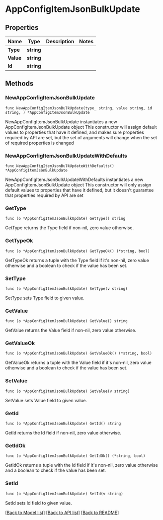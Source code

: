 # AppConfigItemJsonBulkUpdate

## Properties

Name | Type | Description | Notes
------------ | ------------- | ------------- | -------------
**Type** | **string** |  | 
**Value** | **string** |  | 
**Id** | **string** |  | 

## Methods

### NewAppConfigItemJsonBulkUpdate

`func NewAppConfigItemJsonBulkUpdate(type_ string, value string, id string, ) *AppConfigItemJsonBulkUpdate`

NewAppConfigItemJsonBulkUpdate instantiates a new AppConfigItemJsonBulkUpdate object
This constructor will assign default values to properties that have it defined,
and makes sure properties required by API are set, but the set of arguments
will change when the set of required properties is changed

### NewAppConfigItemJsonBulkUpdateWithDefaults

`func NewAppConfigItemJsonBulkUpdateWithDefaults() *AppConfigItemJsonBulkUpdate`

NewAppConfigItemJsonBulkUpdateWithDefaults instantiates a new AppConfigItemJsonBulkUpdate object
This constructor will only assign default values to properties that have it defined,
but it doesn't guarantee that properties required by API are set

### GetType

`func (o *AppConfigItemJsonBulkUpdate) GetType() string`

GetType returns the Type field if non-nil, zero value otherwise.

### GetTypeOk

`func (o *AppConfigItemJsonBulkUpdate) GetTypeOk() (*string, bool)`

GetTypeOk returns a tuple with the Type field if it's non-nil, zero value otherwise
and a boolean to check if the value has been set.

### SetType

`func (o *AppConfigItemJsonBulkUpdate) SetType(v string)`

SetType sets Type field to given value.


### GetValue

`func (o *AppConfigItemJsonBulkUpdate) GetValue() string`

GetValue returns the Value field if non-nil, zero value otherwise.

### GetValueOk

`func (o *AppConfigItemJsonBulkUpdate) GetValueOk() (*string, bool)`

GetValueOk returns a tuple with the Value field if it's non-nil, zero value otherwise
and a boolean to check if the value has been set.

### SetValue

`func (o *AppConfigItemJsonBulkUpdate) SetValue(v string)`

SetValue sets Value field to given value.


### GetId

`func (o *AppConfigItemJsonBulkUpdate) GetId() string`

GetId returns the Id field if non-nil, zero value otherwise.

### GetIdOk

`func (o *AppConfigItemJsonBulkUpdate) GetIdOk() (*string, bool)`

GetIdOk returns a tuple with the Id field if it's non-nil, zero value otherwise
and a boolean to check if the value has been set.

### SetId

`func (o *AppConfigItemJsonBulkUpdate) SetId(v string)`

SetId sets Id field to given value.



[[Back to Model list]](../README.md#documentation-for-models) [[Back to API list]](../README.md#documentation-for-api-endpoints) [[Back to README]](../README.md)


